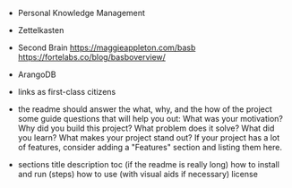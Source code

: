 - Personal Knowledge Management
- Zettelkasten
- Second Brain 
<https://maggieappleton.com/basb>
<https://fortelabs.co/blog/basboverview/>


- ArangoDB
- links as first-class citizens
- the readme should answer the what, why, and the how of the project
some guide questions that will help you out:
  What was your motivation?
  Why did you build this project?
  What problem does it solve?
  What did you learn?
  What makes your project stand out?
  If your project has a lot of features, consider adding a "Features" section and listing them here.
- sections
  title
  description
  toc (if the readme is really long)
  how to install and run (steps)
  how to use (with visual aids if necessary)
  license

